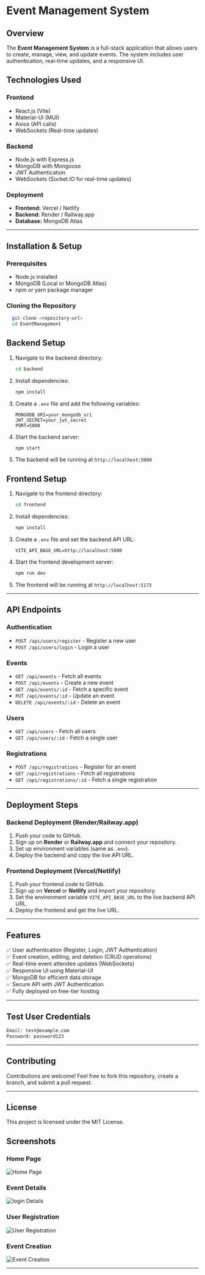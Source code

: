 # Event Management System

## Overview

The **Event Management System** is a full-stack application that allows users to create, manage, view, and update events. The system includes user authentication, real-time updates, and a responsive UI.

## Technologies Used

### **Frontend**

- React.js (Vite)
- Material-UI (MUI)
- Axios (API calls)
- WebSockets (Real-time updates)

### **Backend**

- Node.js with Express.js
- MongoDB with Mongoose
- JWT Authentication
- WebSockets (Socket.IO for real-time updates)

### **Deployment**

- **Frontend:** Vercel / Netlify
- **Backend:** Render / Railway.app
- **Database:** MongoDB Atlas

---

## Installation & Setup

### **Prerequisites**

- Node.js installed
- MongoDB (Local or MongoDB Atlas)
- npm or yarn package manager

### **Cloning the Repository**

```sh
  git clone <repository-url>
  cd EventManagement
```

## **Backend Setup**

1. Navigate to the backend directory:
   ```sh
   cd backend
   ```
2. Install dependencies:
   ```sh
   npm install
   ```
3. Create a `.env` file and add the following variables:
   ```env
   MONGODB_URI=your_mongodb_uri
   JWT_SECRET=your_jwt_secret
   PORT=5000
   ```
4. Start the backend server:
   ```sh
   npm start
   ```
5. The backend will be running at `http://localhost:5000`

## **Frontend Setup**

1. Navigate to the frontend directory:
   ```sh
   cd frontend
   ```
2. Install dependencies:
   ```sh
   npm install
   ```
3. Create a `.env` file and set the backend API URL:
   ```env
   VITE_API_BASE_URL=http://localhost:5000
   ```
4. Start the frontend development server:
   ```sh
   npm run dev
   ```
5. The frontend will be running at `http://localhost:5173`

---

## **API Endpoints**

### **Authentication**

- `POST /api/users/register` - Register a new user
- `POST /api/users/login` - Login a user

### **Events**

- `GET /api/events` - Fetch all events
- `POST /api/events` - Create a new event
- `GET /api/events/:id` - Fetch a specific event
- `PUT /api/events/:id` - Update an event
- `DELETE /api/events/:id` - Delete an event

### **Users**

- `GET /api/users` - Fetch all users
- `GET /api/users/:id` - Fetch a single user

### **Registrations**

- `POST /api/registrations` - Register for an event
- `GET /api/registrations` - Fetch all registrations
- `GET /api/registrations/:id` - Fetch a single registration

---

## **Deployment Steps**

### **Backend Deployment (Render/Railway.app)**

1. Push your code to GitHub.
2. Sign up on **Render** or **Railway.app** and connect your repository.
3. Set up environment variables (same as `.env`).
4. Deploy the backend and copy the live API URL.

### **Frontend Deployment (Vercel/Netlify)**

1. Push your frontend code to GitHub.
2. Sign up on **Vercel** or **Netlify** and import your repository.
3. Set the environment variable `VITE_API_BASE_URL` to the live backend API URL.
4. Deploy the frontend and get the live URL.

---

## **Features**

✅ User authentication (Register, Login, JWT Authentication)  
✅ Event creation, editing, and deletion (CRUD operations)  
✅ Real-time event attendee updates (WebSockets)  
✅ Responsive UI using Material-UI  
✅ MongoDB for efficient data storage  
✅ Secure API with JWT Authentication  
✅ Fully deployed on free-tier hosting

---

## **Test User Credentials**

```sh
Email: test@example.com
Password: password123
```

---

## **Contributing**

Contributions are welcome! Feel free to fork this repository, create a branch, and submit a pull request.

---

## **License**

This project is licensed under the MIT License.

## **Screenshots**

### **Home Page**

![Home Page](./screenshots/home.png)

### **Event Details**

![login Details](./screenshots/login.png)

### **User Registration**

![User Registration](./screenshots/signup.png)

### **Event Creation**

![Event Creation](./screenshots/dashboard.png)

---
